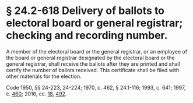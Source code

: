 # § 24.2-618 Delivery of ballots to electoral board or general registrar; checking and recording number.

<p>A member of the electoral board or the general registrar, or an employee of the board or general registrar designated by the electoral board or the general registrar, shall receive the ballots after they are printed and shall certify the number of ballots received. This certificate shall be filed with other materials for the election.</p><p>Code 1950, §§ 24-223, 24-224; 1970, c. 462, § 24.1-116; 1993, c. 641; 1997, c. <a href='http://lis.virginia.gov/cgi-bin/legp604.exe?971+ful+CHAP0460'>460</a>; 2016, cc. <a href='http://lis.virginia.gov/cgi-bin/legp604.exe?161+ful+CHAP0018'>18</a>, <a href='http://lis.virginia.gov/cgi-bin/legp604.exe?161+ful+CHAP0492'>492</a>.</p>